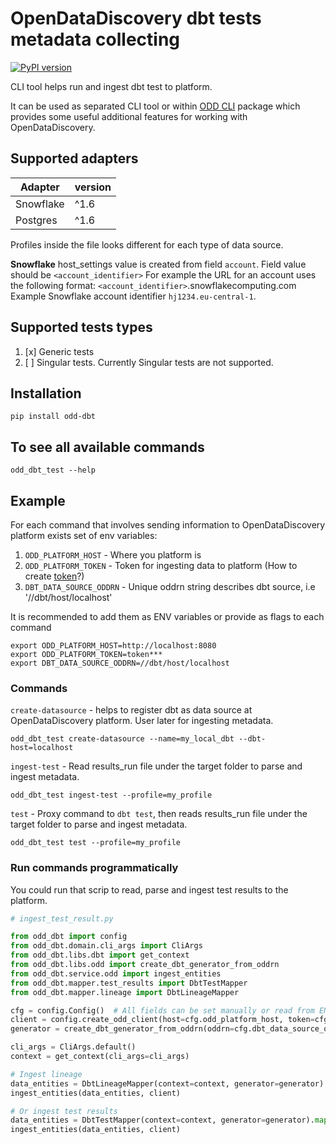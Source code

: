 # OpenDataDiscovery dbt tests metadata collecting

[![PyPI version](https://badge.fury.io/py/odd-dbt.svg)](https://badge.fury.io/py/odd-dbt)

CLI tool helps run and ingest dbt test to platform.

It can be used as separated CLI tool or within [ODD CLI](https://github.com/opendatadiscovery/odd-cli) package which
provides some useful additional features for working with OpenDataDiscovery.

## Supported adapters

| Adapter   | version |
|-----------|---------|
| Snowflake | ^1.6    |
| Postgres  | ^1.6    |

Profiles inside the file looks different for each type of data source.

**Snowflake** host_settings value is created from field `account`. Field value should be `<account_identifier>`
For example the URL for an account uses the following format: `<account_identifier>`.snowflakecomputing.com
Example Snowflake account identifier `hj1234.eu-central-1`.

## Supported tests types

1. [x]  Generic tests
2. [ ] Singular tests. Currently Singular tests are not supported.

## Installation
```pip install odd-dbt```

## To see all available commands
```
odd_dbt_test --help
```

## Example
For each command that involves sending information to OpenDataDiscovery platform exists set of env variables:
1. `ODD_PLATFORM_HOST` - Where you platform is
2. `ODD_PLATFORM_TOKEN` - Token for ingesting data to platform (How to create [token](https://docs.opendatadiscovery.org/configuration-and-deployment/trylocally#create-collector-entity)?)
3. `DBT_DATA_SOURCE_ODDRN` - Unique oddrn string describes dbt source, i.e '//dbt/host/localhost'

It is recommended to add them as ENV variables or provide as flags to each command
```
export ODD_PLATFORM_HOST=http://localhost:8080
export ODD_PLATFORM_TOKEN=token***
export DBT_DATA_SOURCE_ODDRN=//dbt/host/localhost
```

### Commands
`create-datasource` - helps to register dbt as data source at OpenDataDiscovery platform. User later for ingesting metadata.
```commandline
odd_dbt_test create-datasource --name=my_local_dbt --dbt-host=localhost
```

`ingest-test` - Read results_run file under the target folder to parse and ingest metadata.
```commandline
odd_dbt_test ingest-test --profile=my_profile
```

`test` - Proxy command to `dbt test`, then reads results_run file under the target folder to parse and ingest metadata.
```commandline
odd_dbt_test test --profile=my_profile
```

### Run commands programmatically
You could run that scrip to read, parse and ingest test results to the platform.

```python
# ingest_test_result.py

from odd_dbt import config
from odd_dbt.domain.cli_args import CliArgs
from odd_dbt.libs.dbt import get_context
from odd_dbt.libs.odd import create_dbt_generator_from_oddrn
from odd_dbt.service.odd import ingest_entities
from odd_dbt.mapper.test_results import DbtTestMapper
from odd_dbt.mapper.lineage import DbtLineageMapper

cfg = config.Config()  # All fields can be set manually or read from ENV variables
client = config.create_odd_client(host=cfg.odd_platform_host, token=cfg.odd_platform_token)
generator = create_dbt_generator_from_oddrn(oddrn=cfg.dbt_data_source_oddrn)

cli_args = CliArgs.default()
context = get_context(cli_args=cli_args)

# Ingest lineage
data_entities = DbtLineageMapper(context=context, generator=generator).map()
ingest_entities(data_entities, client)

# Or ingest test results
data_entities = DbtTestMapper(context=context, generator=generator).map()
ingest_entities(data_entities, client)
```